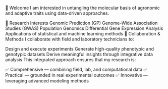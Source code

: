 👋 Welcome
I am interested in untangling the molecular basis of agronomic and adaptive traits using data-driven approaches.

🔬 Research Interests
Genomic Prediction (GP)
Genome-Wide Association Studies (GWAS)
Population Genomics
Differential Gene Expression Analysis
Applications of statistical and machine learning methods
🧪 Collaboration & Methods
I collaborate with field and laboratory technicians to:

Design and execute experiments
Generate high-quality phenotypic and genotypic datasets
Derive meaningful insights through integrative data analysis
This integrated approach ensures that my research is:

✅ Comprehensive — combining field, lab, and computational data
✅ Practical — grounded in real experimental outcomes
✅ Innovative — leveraging advanced modeling methods
